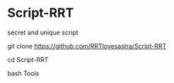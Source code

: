 # Script-RRT
secret and unique script 






git clone https://github.com/RRTlovesastra/Script-RRT



cd Script-RRT




bash Tools
